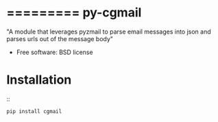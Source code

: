 =========
py-cgmail
=========

"A module that leverages pyzmail to parse email messages into json and parses urls out of the message body"

* Free software: BSD license

Installation
============

::

    pip install cgmail


